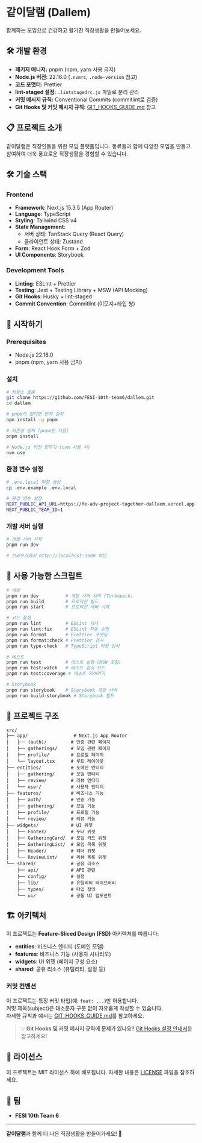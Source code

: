 # 같이달램 (Dallem)

함께하는 모임으로 건강하고 활기찬 직장생활을 만들어보세요.

## 🛠️ 개발 환경

- **패키지 매니저:** pnpm (npm, yarn 사용 금지)
- **Node.js 버전:** 22.16.0 (`.nvmrc`, `.node-version` 참고)
- **코드 포맷터:** Prettier
- **lint-staged 설정:** `.lintstagedrc.js` 파일로 분리 관리
- **커밋 메시지 규칙:** Conventional Commits (commitlint로 검증)
- **Git Hooks 및 커밋 메시지 규칙:** [GIT_HOOKS_GUIDE.md](./GIT_HOOKS_GUIDE.md) 참고

## 📋 프로젝트 소개

같이달램은 직장인들을 위한 모임 플랫폼입니다. 동료들과 함께 다양한 모임을 만들고 참여하여 더욱 풍요로운 직장생활을 경험할 수 있습니다.

## 🛠 기술 스택

### Frontend

- **Framework**: Next.js 15.3.5 (App Router)
- **Language**: TypeScript
- **Styling**: Tailwind CSS v4
- **State Management**:
  - 서버 상태: TanStack Query (React Query)
  - 클라이언트 상태: Zustand
- **Form**: React Hook Form + Zod
- **UI Components**: Storybook

### Development Tools

- **Linting**: ESLint + Prettier
- **Testing**: Jest + Testing Library + MSW (API Mocking)
- **Git Hooks**: Husky + lint-staged
- **Commit Convention**: Commitlint (이모지+타입 쌍)

## 🚀 시작하기

### Prerequisites

- Node.js 22.16.0
- pnpm (npm, yarn 사용 금지)

### 설치

```bash
# 저장소 클론
git clone https://github.com/FESI-10th-team6/dallem.git
cd dallem

# pnpm이 없다면 먼저 설치
npm install -g pnpm

# 의존성 설치 (pnpm만 사용)
pnpm install

# Node.js 버전 맞추기 (nvm 사용 시)
nvm use
```

### 환경 변수 설정

```bash
# .env.local 파일 생성
cp .env.example .env.local

# 환경 변수 설정
NEXT_PUBLIC_API_URL=https://fe-adv-project-together-dallaem.vercel.app
NEXT_PUBLIC_TEAM_ID=1
```

### 개발 서버 실행

```bash
# 개발 서버 시작
pnpm run dev

# 브라우저에서 http://localhost:3000 확인
```

## 📜 사용 가능한 스크립트

```bash
# 개발
pnpm run dev          # 개발 서버 시작 (Turbopack)
pnpm run build        # 프로덕션 빌드
pnpm run start        # 프로덕션 서버 시작

# 코드 품질
pnpm run lint         # ESLint 검사
pnpm run lint:fix     # ESLint 자동 수정
pnpm run format       # Prettier 포맷팅
pnpm run format:check # Prettier 검사
pnpm run type-check   # TypeScript 타입 검사

# 테스트
pnpm run test         # 테스트 실행 (MSW 포함)
pnpm run test:watch   # 테스트 감시 모드
pnpm run test:coverage # 테스트 커버리지

# Storybook
pnpm run storybook    # Storybook 개발 서버
pnpm run build-storybook # Storybook 빌드
```

## 📁 프로젝트 구조

```
src/
├── app/                 # Next.js App Router
│   ├── (auth)/         # 인증 관련 페이지
│   ├── gatherings/     # 모임 관련 페이지
│   ├── profile/        # 프로필 페이지
│   └── layout.tsx      # 루트 레이아웃
├── entities/           # 도메인 엔티티
│   ├── gathering/      # 모임 엔티티
│   ├── review/         # 리뷰 엔티티
│   └── user/           # 사용자 엔티티
├── features/           # 비즈니스 기능
│   ├── auth/           # 인증 기능
│   ├── gathering/      # 모임 기능
│   ├── profile/        # 프로필 기능
│   └── review/         # 리뷰 기능
├── widgets/            # UI 위젯
│   ├── Footer/         # 푸터 위젯
│   ├── GatheringCard/  # 모임 카드 위젯
│   ├── GatheringList/  # 모임 목록 위젯
│   ├── Header/         # 헤더 위젯
│   └── ReviewList/     # 리뷰 목록 위젯
└── shared/             # 공유 리소스
    ├── api/            # API 관련
    ├── config/         # 설정
    ├── lib/            # 유틸리티 라이브러리
    ├── types/          # 타입 정의
    └── ui/             # 공통 UI 컴포넌트
```

## 🏗 아키텍처

이 프로젝트는 **Feature-Sliced Design (FSD)** 아키텍처를 따릅니다:

- **entities**: 비즈니스 엔티티 (도메인 모델)
- **features**: 비즈니스 기능 (사용자 시나리오)
- **widgets**: UI 위젯 (페이지 구성 요소)
- **shared**: 공유 리소스 (유틸리티, 설정 등)

### 커밋 컨벤션

이 프로젝트는 특정 커밋 타입(예: `feat: ...`)만 허용합니다.  
커밋 제목(subject)은 대소문자 구분 없이 자유롭게 작성할 수 있습니다.  
자세한 규칙과 예시는 [GIT_HOOKS_GUIDE.md](./GIT_HOOKS_GUIDE.md)를 참고하세요.

> 💡 **Git Hooks 및 커밋 메시지 규칙에 문제가 있나요?** [Git Hooks 설정 안내서](./GIT_HOOKS_GUIDE.md)를 참고하세요!

## 📄 라이선스

이 프로젝트는 MIT 라이선스 하에 배포됩니다. 자세한 내용은 [LICENSE](LICENSE) 파일을 참조하세요.

## 👥 팀

- **FESI 10th Team 6**

---

**같이달램**과 함께 더 나은 직장생활을 만들어가세요! 🚀
